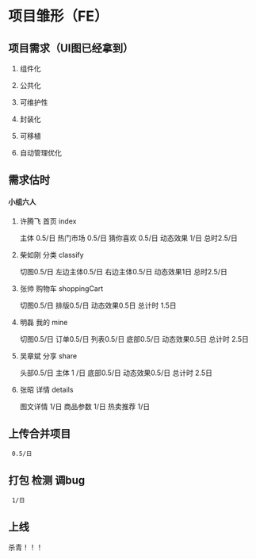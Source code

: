 # 项目雏形（FE）


## 项目需求（UI图已经拿到）


1. 组件化

2. 公共化

3. 可维护性

4. 封装化

5. 可移植

6. 自动管理优化


## 需求估时

#### 小组六人  

1. 许腾飞   首页 index 
	
	 主体 0.5/日
	 热门市场 0.5/日
	 猜你喜欢 0.5/日
	 动态效果 1/日
	 总时2.5/日

2. 柴如刚   分类 classify

	 切图0.5/日
	 左边主体0.5/日
	 右边主体0.5/日
	 动态效果1日
	 总时2.5/日

3. 张帅    购物车 shoppingCart
	
	 切图0.5/日
	 排版0.5/日
	 动态效果0.5日
	 总计时 1.5日

4. 明磊    我的  mine
	
	 切图0.5/日
	 订单0.5/日
	 列表0.5/日
	 底部0.5/日
	 动态效果0.5日
	 总计时 2.5日

5. 吴章斌  分享  share

	 头部0.5/日
      主体   1 /日
      底部0.5/日
	 动态效果0.5/日
	 总计时 2.5日
	
6. 张昭    详情 details

	 图文详情 1/日
	 商品参数 1/日
	 热卖推荐 1/日

## 上传合并项目

	 0.5/日

## 打包 检测  调bug
	 1/日 

## 上线

杀青！！！

    